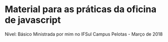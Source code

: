 # Material para as práticas da oficina de javascript

Nível: Básico
Ministrada por mim no IFSul Campus Pelotas - Março de 2018

